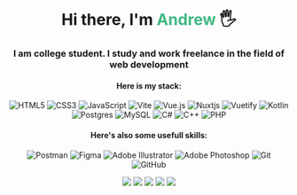 <h1 align="center">Hi there, I'm <span style="color:#41b883">Andrew</span>
🖐</h1>
<h3 align="center">I am college student. I study and work freelance in the field of web development</h3>
<h4 align="center">Here is my stack:</h4>

<div align="center">
  
![HTML5](https://img.shields.io/badge/html5-%23E34F26.svg?style=for-the-badge&logo=html5&logoColor=white)
![CSS3](https://img.shields.io/badge/css3-%231572B6.svg?style=for-the-badge&logo=css3&logoColor=white)
![JavaScript](https://img.shields.io/badge/javascript-%23323330.svg?style=for-the-badge&logo=javascript&logoColor=%23F7DF1E)
![Vite](https://img.shields.io/badge/vite-%23646CFF.svg?style=for-the-badge&logo=vite&logoColor=white)
![Vue.js](https://img.shields.io/badge/vuejs-%2335495e.svg?style=for-the-badge&logo=vuedotjs&logoColor=%234FC08D)
![Nuxtjs](https://img.shields.io/badge/Nuxt-002E3B?style=for-the-badge&logo=nuxtdotjs&logoColor=#00DC82)
![Vuetify](https://img.shields.io/badge/Vuetify-1867C0?style=for-the-badge&logo=vuetify&logoColor=AEDDFF)
![Kotlin](https://img.shields.io/badge/kotlin-%237F52FF.svg?style=for-the-badge&logo=kotlin&logoColor=white)
![Postgres](https://img.shields.io/badge/postgres-%23316192.svg?style=for-the-badge&logo=postgresql&logoColor=white)
![MySQL](https://img.shields.io/badge/mysql-%2300f.svg?style=for-the-badge&logo=mysql&logoColor=white)
![C#](https://img.shields.io/badge/c%23-%23239120.svg?style=for-the-badge&logo=c-sharp&logoColor=white)
![C++](https://img.shields.io/badge/c++-%2300599C.svg?style=for-the-badge&logo=c%2B%2B&logoColor=white)
![PHP](https://img.shields.io/badge/php-%23777BB4.svg?style=for-the-badge&logo=php&logoColor=white)

</div>

<h4 align="center">Here's also some usefull skills:</h4>
<div align="center">
  
![Postman](https://img.shields.io/badge/Postman-FF6C37?style=for-the-badge&logo=postman&logoColor=white)
![Figma](https://img.shields.io/badge/figma-%23F24E1E.svg?style=for-the-badge&logo=figma&logoColor=white)
![Adobe Illustrator](https://img.shields.io/badge/adobe%20illustrator-%23FF9A00.svg?style=for-the-badge&logo=adobe%20illustrator&logoColor=white)
![Adobe Photoshop](https://img.shields.io/badge/adobe%20photoshop-%2331A8FF.svg?style=for-the-badge&logo=adobe%20photoshop&logoColor=white)
![Git](https://img.shields.io/badge/git-%23F05033.svg?style=for-the-badge&logo=git&logoColor=white)
![GitHub](https://img.shields.io/badge/github-%23121011.svg?style=for-the-badge&logo=github&logoColor=white)

</div>
<div align="center">

![](https://github-profile-summary-cards.vercel.app/api/cards/profile-details?username=belozertsev-av&theme=vue)
![](https://github-profile-summary-cards.vercel.app/api/cards/most-commit-language?username=belozertsev-av&theme=vue)
![](https://github-profile-summary-cards.vercel.app/api/cards/repos-per-language?username=belozertsev-av&theme=vue)
![](https://github-profile-summary-cards.vercel.app/api/cards/stats?username=belozertsev-av&theme=vue)
![](https://github-profile-summary-cards.vercel.app/api/cards/productive-time?username=belozertsev-av&theme=vue)

</div>
